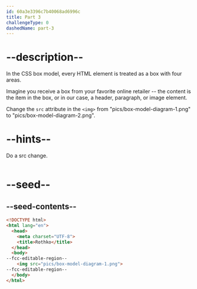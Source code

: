 ```yaml
---
id: 60a3e3396c7b40068ad6996c
title: Part 3
challengeType: 0
dashedName: part-3
---
```


# --description--

In the CSS box model, every HTML element is treated as a box with four areas.

Imagine you receive a box from your favorite online retailer -- the content is the item in the box, or in our case, a header, paragraph, or image element.

Change the `src` attribute in the `<img>` from "pics/box-model-diagram-1.png" to "pics/box-model-diagram-2.png".

# --hints--

Do a src change.

```js

```

# --seed--

## --seed-contents--

```html
<!DOCTYPE html>
<html lang="en">
  <head>
    <meta charset="UTF-8">
    <title>Rothko</title>
  </head>
  <body>
--fcc-editable-region--
    <img src="pics/box-model-diagram-1.png">
--fcc-editable-region--
  </body>
</html>
```

